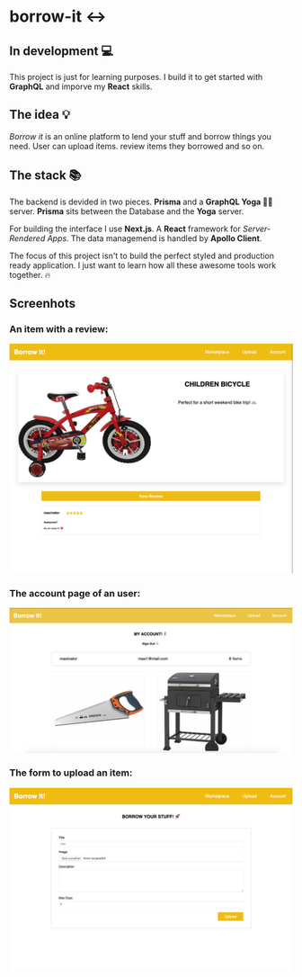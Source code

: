 # borrow-it ↔️

## In development 💻

This project is just for learning purposes. I build it to get started with **GraphQL** and imporve my **React** skills.

## The idea 💡

_Borrow it_ is an online platform to lend your stuff and borrow things you need. User can upload items. review items they borrowed and so on.

## The stack 📚

The backend is devided in two pieces. **Prisma** and a **GraphQL Yoga 🧘🏼‍** server. **Prisma** sits between the Database and the **Yoga** server. 

For building the interface I use **Next.js**. A **React** framework for _Server-Rendered Apps_. The data managemend is handled by **Apollo Client**.

The focus of this project isn't to build the perfect styled and production ready application. I just want to learn how all these awesome tools work together. 🔥

## Screenhots

### An item with a review:
!["Item page"](screenshots/Item.png)

### The account page of an user:
!["Account page"](screenshots/Account.png)

### The form to upload an item:
!["Sell form"](screenshots/Form.png)